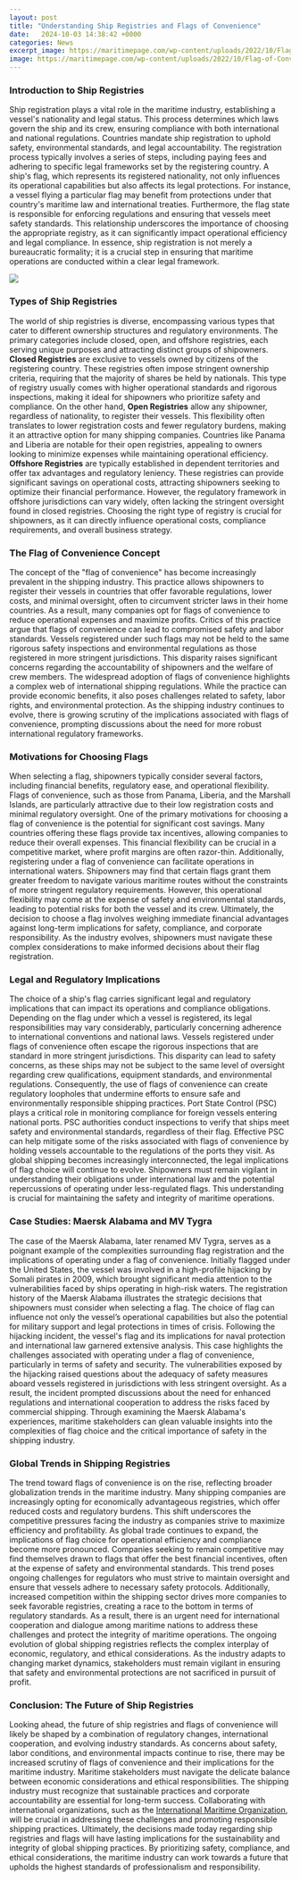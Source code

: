 ```yaml
---
layout: post
title: "Understanding Ship Registries and Flags of Convenience"
date:   2024-10-03 14:38:42 +0000
categories: News
excerpt_image: https://maritimepage.com/wp-content/uploads/2022/10/Flag-of-Convenience-System-e1665065640296.webp
image: https://maritimepage.com/wp-content/uploads/2022/10/Flag-of-Convenience-System-e1665065640296.webp
---
```


### Introduction to Ship Registries
Ship registration plays a vital role in the maritime industry, establishing a vessel's nationality and legal status. This process determines which laws govern the ship and its crew, ensuring compliance with both international and national regulations. Countries mandate ship registration to uphold safety, environmental standards, and legal accountability.
The registration process typically involves a series of steps, including paying fees and adhering to specific legal frameworks set by the registering country. A ship's flag, which represents its registered nationality, not only influences its operational capabilities but also affects its legal protections. For instance, a vessel flying a particular flag may benefit from protections under that country's maritime law and international treaties.
Furthermore, the flag state is responsible for enforcing regulations and ensuring that vessels meet safety standards. This relationship underscores the importance of choosing the appropriate registry, as it can significantly impact operational efficiency and legal compliance. In essence, ship registration is not merely a bureaucratic formality; it is a crucial step in ensuring that maritime operations are conducted within a clear legal framework.

![](https://maritimepage.com/wp-content/uploads/2022/10/Flag-of-Convenience-System-e1665065640296.webp)
### Types of Ship Registries
The world of ship registries is diverse, encompassing various types that cater to different ownership structures and regulatory environments. The primary categories include closed, open, and offshore registries, each serving unique purposes and attracting distinct groups of shipowners.
**Closed Registries** are exclusive to vessels owned by citizens of the registering country. These registries often impose stringent ownership criteria, requiring that the majority of shares be held by nationals. This type of registry usually comes with higher operational standards and rigorous inspections, making it ideal for shipowners who prioritize safety and compliance.
On the other hand, **Open Registries** allow any shipowner, regardless of nationality, to register their vessels. This flexibility often translates to lower registration costs and fewer regulatory burdens, making it an attractive option for many shipping companies. Countries like Panama and Liberia are notable for their open registries, appealing to owners looking to minimize expenses while maintaining operational efficiency.
**Offshore Registries** are typically established in dependent territories and offer tax advantages and regulatory leniency. These registries can provide significant savings on operational costs, attracting shipowners seeking to optimize their financial performance. However, the regulatory framework in offshore jurisdictions can vary widely, often lacking the stringent oversight found in closed registries.
Choosing the right type of registry is crucial for shipowners, as it can directly influence operational costs, compliance requirements, and overall business strategy.
### The Flag of Convenience Concept
The concept of the "flag of convenience" has become increasingly prevalent in the shipping industry. This practice allows shipowners to register their vessels in countries that offer favorable regulations, lower costs, and minimal oversight, often to circumvent stricter laws in their home countries. As a result, many companies opt for flags of convenience to reduce operational expenses and maximize profits.
Critics of this practice argue that flags of convenience can lead to compromised safety and labor standards. Vessels registered under such flags may not be held to the same rigorous safety inspections and environmental regulations as those registered in more stringent jurisdictions. This disparity raises significant concerns regarding the accountability of shipowners and the welfare of crew members.
The widespread adoption of flags of convenience highlights a complex web of international shipping regulations. While the practice can provide economic benefits, it also poses challenges related to safety, labor rights, and environmental protection. As the shipping industry continues to evolve, there is growing scrutiny of the implications associated with flags of convenience, prompting discussions about the need for more robust international regulatory frameworks.
### Motivations for Choosing Flags
When selecting a flag, shipowners typically consider several factors, including financial benefits, regulatory ease, and operational flexibility. Flags of convenience, such as those from Panama, Liberia, and the Marshall Islands, are particularly attractive due to their low registration costs and minimal regulatory oversight.
One of the primary motivations for choosing a flag of convenience is the potential for significant cost savings. Many countries offering these flags provide tax incentives, allowing companies to reduce their overall expenses. This financial flexibility can be crucial in a competitive market, where profit margins are often razor-thin.
Additionally, registering under a flag of convenience can facilitate operations in international waters. Shipowners may find that certain flags grant them greater freedom to navigate various maritime routes without the constraints of more stringent regulatory requirements. However, this operational flexibility may come at the expense of safety and environmental standards, leading to potential risks for both the vessel and its crew.
Ultimately, the decision to choose a flag involves weighing immediate financial advantages against long-term implications for safety, compliance, and corporate responsibility. As the industry evolves, shipowners must navigate these complex considerations to make informed decisions about their flag registration.
### Legal and Regulatory Implications
The choice of a ship's flag carries significant legal and regulatory implications that can impact its operations and compliance obligations. Depending on the flag under which a vessel is registered, its legal responsibilities may vary considerably, particularly concerning adherence to international conventions and national laws.
Vessels registered under flags of convenience often escape the rigorous inspections that are standard in more stringent jurisdictions. This disparity can lead to safety concerns, as these ships may not be subject to the same level of oversight regarding crew qualifications, equipment standards, and environmental regulations. Consequently, the use of flags of convenience can create regulatory loopholes that undermine efforts to ensure safe and environmentally responsible shipping practices.
Port State Control (PSC) plays a critical role in monitoring compliance for foreign vessels entering national ports. PSC authorities conduct inspections to verify that ships meet safety and environmental standards, regardless of their flag. Effective PSC can help mitigate some of the risks associated with flags of convenience by holding vessels accountable to the regulations of the ports they visit.
As global shipping becomes increasingly interconnected, the legal implications of flag choice will continue to evolve. Shipowners must remain vigilant in understanding their obligations under international law and the potential repercussions of operating under less-regulated flags. This understanding is crucial for maintaining the safety and integrity of maritime operations.
### Case Studies: Maersk Alabama and MV Tygra
The case of the Maersk Alabama, later renamed MV Tygra, serves as a poignant example of the complexities surrounding flag registration and the implications of operating under a flag of convenience. Initially flagged under the United States, the vessel was involved in a high-profile hijacking by Somali pirates in 2009, which brought significant media attention to the vulnerabilities faced by ships operating in high-risk waters.
The registration history of the Maersk Alabama illustrates the strategic decisions that shipowners must consider when selecting a flag. The choice of flag can influence not only the vessel’s operational capabilities but also the potential for military support and legal protections in times of crisis. Following the hijacking incident, the vessel's flag and its implications for naval protection and international law garnered extensive analysis.
This case highlights the challenges associated with operating under a flag of convenience, particularly in terms of safety and security. The vulnerabilities exposed by the hijacking raised questions about the adequacy of safety measures aboard vessels registered in jurisdictions with less stringent oversight. As a result, the incident prompted discussions about the need for enhanced regulations and international cooperation to address the risks faced by commercial shipping.
Through examining the Maersk Alabama's experiences, maritime stakeholders can glean valuable insights into the complexities of flag choice and the critical importance of safety in the shipping industry.
### Global Trends in Shipping Registries
The trend toward flags of convenience is on the rise, reflecting broader globalization trends in the maritime industry. Many shipping companies are increasingly opting for economically advantageous registries, which offer reduced costs and regulatory burdens. This shift underscores the competitive pressures facing the industry as companies strive to maximize efficiency and profitability.
As global trade continues to expand, the implications of flag choice for operational efficiency and compliance become more pronounced. Companies seeking to remain competitive may find themselves drawn to flags that offer the best financial incentives, often at the expense of safety and environmental standards. This trend poses ongoing challenges for regulators who must strive to maintain oversight and ensure that vessels adhere to necessary safety protocols.
Additionally, increased competition within the shipping sector drives more companies to seek favorable registries, creating a race to the bottom in terms of regulatory standards. As a result, there is an urgent need for international cooperation and dialogue among maritime nations to address these challenges and protect the integrity of maritime operations.
The ongoing evolution of global shipping registries reflects the complex interplay of economic, regulatory, and ethical considerations. As the industry adapts to changing market dynamics, stakeholders must remain vigilant in ensuring that safety and environmental protections are not sacrificed in pursuit of profit.
### Conclusion: The Future of Ship Registries
Looking ahead, the future of ship registries and flags of convenience will likely be shaped by a combination of regulatory changes, international cooperation, and evolving industry standards. As concerns about safety, labor conditions, and environmental impacts continue to rise, there may be increased scrutiny of flags of convenience and their implications for the maritime industry.
Maritime stakeholders must navigate the delicate balance between economic considerations and ethical responsibilities. The shipping industry must recognize that sustainable practices and corporate accountability are essential for long-term success. Collaborating with international organizations, such as the [International Maritime Organization](https://more.io.vn/en/International_Maritime_Organization), will be crucial in addressing these challenges and promoting responsible shipping practices.
Ultimately, the decisions made today regarding ship registries and flags will have lasting implications for the sustainability and integrity of global shipping practices. By prioritizing safety, compliance, and ethical considerations, the maritime industry can work towards a future that upholds the highest standards of professionalism and responsibility.